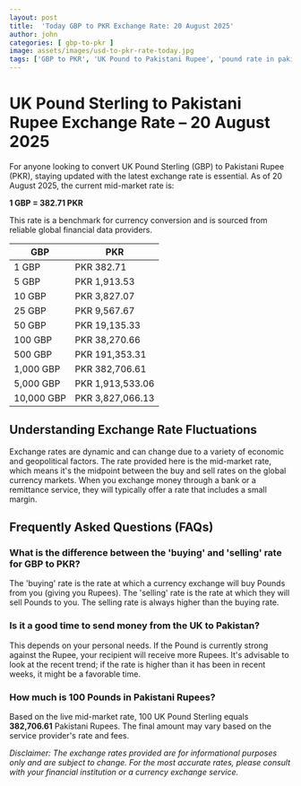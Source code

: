 ```yaml
---
layout: post
title:  'Today GBP to PKR Exchange Rate: 20 August 2025'
author: john
categories: [ gbp-to-pkr ]
image: assets/images/usd-to-pkr-rate-today.jpg
tags: ['GBP to PKR', 'UK Pound to Pakistani Rupee', 'pound rate in pakistan', 'great britain pound to pkr', 'uk to pakistan money transfer']
---
```


# UK Pound Sterling to Pakistani Rupee Exchange Rate – 20 August 2025

For anyone looking to convert UK Pound Sterling (GBP) to Pakistani Rupee (PKR), staying updated with the latest exchange rate is essential. As of 20 August 2025, the current mid-market rate is:

**1 GBP = 382.71 PKR**

This rate is a benchmark for currency conversion and is sourced from reliable global financial data providers.

| GBP | PKR |
| --- | --- |
| 1 GBP | PKR 382.71 |
| 5 GBP | PKR 1,913.53 |
| 10 GBP | PKR 3,827.07 |
| 25 GBP | PKR 9,567.67 |
| 50 GBP | PKR 19,135.33 |
| 100 GBP | PKR 38,270.66 |
| 500 GBP | PKR 191,353.31 |
| 1,000 GBP | PKR 382,706.61 |
| 5,000 GBP | PKR 1,913,533.06 |
| 10,000 GBP | PKR 3,827,066.13 |


## Understanding Exchange Rate Fluctuations

Exchange rates are dynamic and can change due to a variety of economic and geopolitical factors. The rate provided here is the mid-market rate, which means it's the midpoint between the buy and sell rates on the global currency markets. When you exchange money through a bank or a remittance service, they will typically offer a rate that includes a small margin.

## Frequently Asked Questions (FAQs)

### What is the difference between the 'buying' and 'selling' rate for GBP to PKR?

The 'buying' rate is the rate at which a currency exchange will buy Pounds from you (giving you Rupees). The 'selling' rate is the rate at which they will sell Pounds to you. The selling rate is always higher than the buying rate.

### Is it a good time to send money from the UK to Pakistan?

This depends on your personal needs. If the Pound is currently strong against the Rupee, your recipient will receive more Rupees. It's advisable to look at the recent trend; if the rate is higher than it has been in recent weeks, it might be a favorable time.

### How much is 100 Pounds in Pakistani Rupees?

Based on the live mid-market rate, 100 UK Pound Sterling equals **382,706.61** Pakistani Rupees. The final amount may vary based on the service provider's rate and fees.



*Disclaimer: The exchange rates provided are for informational purposes only and are subject to change. For the most accurate rates, please consult with your financial institution or a currency exchange service.*
